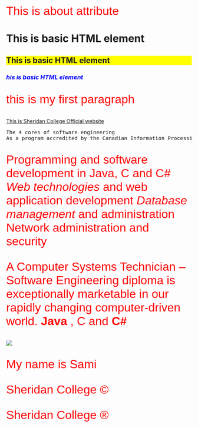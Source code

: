 <!DOCTYPE HTML>
<htmL>

<TITLE> My first Page      </TITLE>
<body>
<style type="text/css">
p { font-family: sans-serif; color: red; font-size: 24pt}
h2 { background-color: yellow; }
</style>


<p title="Important section"> This is about attribute </P>
<h1> This is basic HTML element </h1>
<h2> This is basic HTML element </h2>
<h3 style="color:blue"><i>his is basic HTML element</i> </h3>
<p style="color:red">  this is my first paragraph </p>
<a href="https://www.sheridancollege.ca/"> This is Sheridan College Official website </a>
    <pre>The 4 cores of software engineering
As a program accredited by the Canadian Information Processing Society (CIPS), we concentrate on four core areas of software engineering: </pre>
<p>
Programming and software development in Java, C and C# &nbsp; &nbsp; &nbsp; 
<i>Web technologies </i> and web application development
<em>Database management </em> and administration
Network administration and security </p>
<p>A Computer Systems Technician –<br> Software Engineering diploma is exceptionally marketable in our rapidly changing computer-driven world.
    <b> Java </b>, C and <strong>C# </strong></p>

 
<IMG SRC="pic.png">
</picture>



<p> My name is Sami </p>


<p> Sheridan College &copy; </P>
<p> Sheridan College &reg; <p>

</body> 



</HTML>
